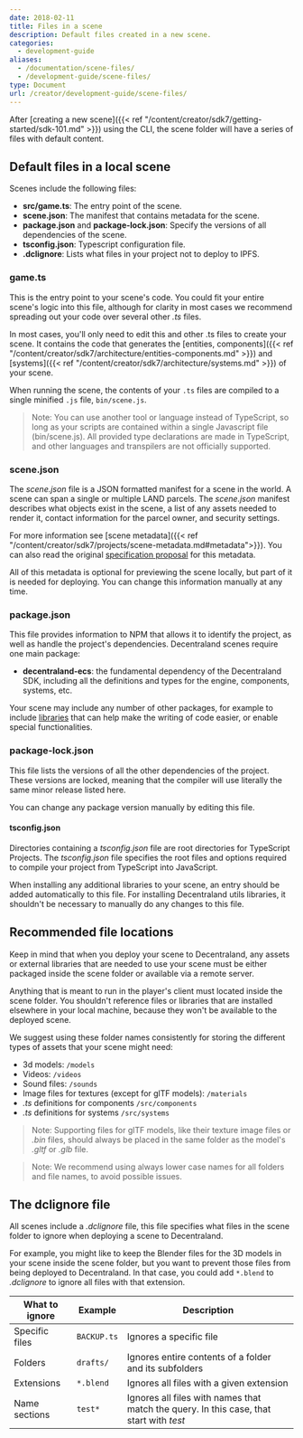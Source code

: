 ```yaml
---
date: 2018-02-11
title: Files in a scene
description: Default files created in a new scene.
categories:
  - development-guide
aliases:
  - /documentation/scene-files/
  - /development-guide/scene-files/
type: Document
url: /creator/development-guide/scene-files/
---
```


After [creating a new scene]({{< ref "/content/creator/sdk7/getting-started/sdk-101.md" >}}) using the CLI, the scene folder will have a series of files with default content.

## Default files in a local scene

Scenes include the following files:

- **src/game.ts**: The entry point of the scene.
- **scene.json**: The manifest that contains metadata for the scene.
- **package.json** and **package-lock.json**: Specify the versions of all dependencies of the scene.
- **tsconfig.json**: Typescript configuration file.
- **.dclignore**: Lists what files in your project not to deploy to IPFS.

### game.ts

This is the entry point to your scene's code. You could fit your entire scene's logic into this file, although for clarity in most cases we recommend spreading out your code over several other _.ts_ files.

In most cases, you'll only need to edit this and other .ts files to create your scene. It contains the code that generates the [entities, components]({{< ref "/content/creator/sdk7/architecture/entities-components.md" >}}) and [systems]({{< ref "/content/creator/sdk7/architecture/systems.md" >}}) of your scene.

When running the scene, the contents of your `.ts` files are compiled to a single minified `.js` file, `bin/scene.js`. 

> Note: You can use another tool or language instead of TypeScript, so long as your scripts are contained within a single Javascript file (bin/scene.js). All provided type declarations are made in TypeScript, and other languages and transpilers are not officially supported.

### scene.json

The _scene.json_ file is a JSON formatted manifest for a scene in the world. A scene can span a single or multiple LAND parcels. The _scene.json_ manifest describes what objects exist in the scene, a list of any assets needed to render it, contact information for the parcel owner, and security settings. 

For more information see [scene metadata]({{< ref "/content/creator/sdk7/projects/scene-metadata.md#metadata">}}). You can also read the original [specification proposal](https://github.com/decentraland/proposals/blob/master/dsp/0020.mediawiki) for this metadata.

All of this metadata is optional for previewing the scene locally, but part of it is needed for deploying. You can change this information manually at any time.

### package.json

This file provides information to NPM that allows it to identify the project, as well as handle the project's dependencies. Decentraland scenes require one main package:

- **decentraland-ecs**: the fundamental dependency of the Decentraland SDK, including all the definitions and types for the engine, components, systems, etc.

Your scene may include any number of other packages, for example to include [libraries](https://github.com/decentraland-scenes/Awesome-Repository#Libraries) that can help make the writing of code easier, or enable special functionalities.

### package-lock.json

This file lists the versions of all the other dependencies of the project. These versions are locked, meaning that the compiler will use literally the same minor release listed here.

You can change any package version manually by editing this file.

#### tsconfig.json

Directories containing a _tsconfig.json_ file are root directories for TypeScript Projects. The _tsconfig.json_ file specifies the root files and options required to compile your project from TypeScript into JavaScript.

When installing any additional libraries to your scene, an entry should be added automatically to this file. For installing Decentraland utils libraries, it shouldn't be necessary to manually do any changes to this file.


## Recommended file locations

Keep in mind that when you deploy your scene to Decentraland, any assets or external libraries that are needed to use your scene must be either packaged inside the scene folder or available via a remote server.

Anything that is meant to run in the player's client must located inside the scene folder. You shouldn't reference files or libraries that are installed elsewhere in your local machine, because they won't be available to the deployed scene.

We suggest using these folder names consistently for storing the different types of assets that your scene might need:

- 3d models: `/models`
- Videos: `/videos`
- Sound files: `/sounds`
- Image files for textures (except for glTF models): `/materials`
- _.ts_ definitions for components `/src/components`
- _.ts_ definitions for systems `/src/systems`

> Note: Supporting files for glTF models, like their texture image files or _.bin_ files, should always be placed in the same folder as the model's _.gltf_ or _.glb_ file.

> Note: We recommend using always lower case names for all folders and file names, to avoid possible issues.

## The dclignore file

All scenes include a _.dclignore_ file, this file specifies what files in the scene folder to ignore when deploying a scene to Decentraland.

For example, you might like to keep the Blender files for the 3D models in your scene inside the scene folder, but you want to prevent those files from being deployed to Decentraland. In that case, you could add `*.blend` to _.dclignore_ to ignore all files with that extension.

| What to ignore | Example     | Description                                                                             |
| -------------- | ----------- | --------------------------------------------------------------------------------------- |
| Specific files | `BACKUP.ts` | Ignores a specific file                                                                 |
| Folders        | `drafts/`   | Ignores entire contents of a folder and its subfolders                                  |
| Extensions     | `*.blend`   | Ignores all files with a given extension                                                |
| Name sections  | `test*`     | Ignores all files with names that match the query. In this case, that start with _test_ |
